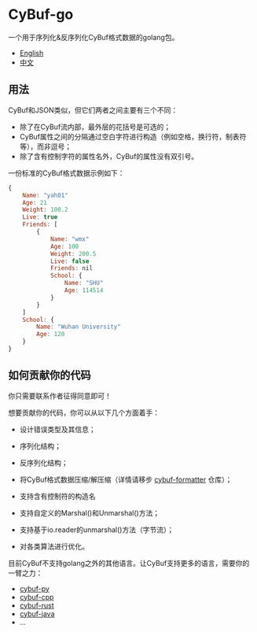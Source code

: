 # CyBuf-go
一个用于序列化&反序列化CyBuf格式数据的golang包。
- [English](README.md)
- [中文](README.zh_CN.md)

## 用法
CyBuf和JSON类似，但它们两者之间主要有三个不同：

- 除了在CyBuf流内部，最外层的花括号是可选的；
- CyBuf属性之间的分隔通过空白字符进行构造（例如空格，换行符，制表符等），而非逗号；
- 除了含有控制字符的属性名外，CyBuf的属性没有双引号。

一份标准的CyBuf格式数据示例如下：
```javascript
{
    Name: "yah01"
    Age: 21
    Weight: 100.2
    Live: true
    Friends: [
        {
            Name: "wmx"
            Age: 100
            Weight: 200.5
            Live: false
            Friends: nil
            School: {
                Name: "SHU"
                Age: 114514
            }
        }
    ]
    School: {
        Name: "Wuhan University"
        Age: 120
    }
}
```

## 如何贡献你的代码
你只需要联系作者征得同意即可！

想要贡献你的代码，你可以从以下几个方面着手：

- 设计错误类型及其信息；

- 序列化结构；

- 反序列化结构；

- 将CyBuf格式数据压缩/解压缩（详情请移步 [cybuf-formatter](https://github.com/yah01/cybuf-formatter) 仓库）；

- 支持含有控制符的构造名

- 支持自定义的Marshal()和Unmarshal()方法；

- 支持基于io.reader的unmarshal()方法（字节流）；

- 对各类算法进行优化。

  

目前CyBuf不支持golang之外的其他语言。让CyBuf支持更多的语言，需要你的一臂之力：
- [cybuf-py](https://github.com/yah01/cybuf-py)
- [cybuf-cpp](https://github.com/yah01/cybuf-cpp)
- [cybuf-rust](https://github.com/yah01/cybuf-rust)
- [cybuf-java](https://github.com/yah01/cybuf-java/blob/master/Cybuf.java)
- ...